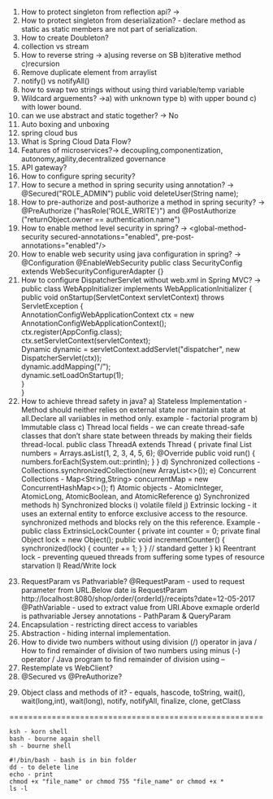 1. How to protect singleton from reflection api? ->
2. How to protect singleton from deserialization? - declare method as static as static members are not part of serialization.
3. How to create Doubleton?
4. collection vs stream
5. How to reverse string -> a)using reverse on SB b)iterative method c)recursion
6. Remove duplicate element from arraylist
7. notify() vs notifyAll()
8. how to swap two strings without using third variable/temp variable
9. Wildcard arguements? ->a) with unknown type b) with upper bound c) with lower bound.
10. can we use abstract and static together? -> No
11. Auto boxing and unboxing
12. spring cloud bus
13. What is Spring Cloud Data Flow?
14. Features of microservices?-> decoupling,componentization, autonomy,agility,decentralized governance
15. API gateway?
16. How to configure spring security?
17. How to secure a method in spring security using annotation?
    -> @Secured("ROLE_ADMIN")
       public void deleteUser(String name);
18. How to pre-authorize and post-authorize a method in spring security? -> @PreAuthorize ("hasRole('ROLE_WRITE')") and 
    @PostAuthorize ("returnObject.owner == authentication.name")
19. How to enable method level security in spring?
    -> <global-method-security secured-annotations="enabled", pre-post-annotations="enabled"/>
20. How to enable web security using java configuration in spring?
    ->  @Configuration
        @EnableWebSecurity
        public class SecurityConfig extends WebSecurityConfigurerAdapter {}
21. How to configure DispatcherServlet without web.xml in Spring MVC?
    ->  public class WebAppInitializer implements WebApplicationInitializer {
         public void onStartup(ServletContext servletContext) throws ServletException {  
              AnnotationConfigWebApplicationContext ctx = new AnnotationConfigWebApplicationContext();  
              ctx.register(AppConfig.class);  
              ctx.setServletContext(servletContext);    
              Dynamic dynamic = servletContext.addServlet("dispatcher", new DispatcherServlet(ctx));  
              dynamic.addMapping("/");  
              dynamic.setLoadOnStartup(1);  
         }  
        }
22. How to achieve thread safety in java?
    a) Stateless Implementation - Method should neither relies on external state nor maintain state at all.Declare all variiables
    in method only.
        example - factorial program
    b) Immutable class
    c) Thread local fields - we can create thread-safe classes that don’t share state between threads by making their fields 
        thread-local.
        public class ThreadA extends Thread {
            private final List<Integer> numbers = Arrays.asList(1, 2, 3, 4, 5, 6);
            @Override
            public void run() {
                numbers.forEach(System.out::println);
            }
        }
    d) Synchronized collections - Collections.synchronizedCollection(new ArrayList<>());
    e) Concurrent Collections - Map<String,String> concurrentMap = new ConcurrentHashMap<>();
    f) Atomic objects - AtomicInteger, AtomicLong, AtomicBoolean, and AtomicReference
    g) Synchronized methods
    h) Synchronized blocks
    i) volatile fileld 
    j) Extrinsic locking - it uses an external entity to enforce exclusive access to the resource. synchronized methods and blocks
    rely on the 
                           this reference.
        Example - 
            public class ExtrinsicLockCounter {
                private int counter = 0;
                private final Object lock = new Object();
                public void incrementCounter() {
                    synchronized(lock) {
                        counter += 1;
                    }
                }
                // standard getter
            }
    k) Reentrant lock - preventing queued threads from suffering some types of resource starvation
    l) Read/Write lock
23) RequestParam vs Pathvariable?
    @RequestParam - used to request parameter from URL.Below date is RequestParam
    http://localhost:8080/shop/order/{orderId}/receipts?date=12-05-2017
    @PathVariable - used to extract value from URI.Above exmaple orderId is pathvariable
    Jersey annotations - PathParam & QueryParam
24) Encapsulation - restricting direct access to variables
25) Abstraction - hiding internal implementation.
26) How to divide two numbers without using division (/) operator in java / How to find remainder of
    division of two numbers using minus (-) operator / Java program to find remainder of division using –
27) Restemplate vs WebClient?
28) @Secured vs @PreAuthorize?
29. Object class and methods of it? - equals, hascode, toString, wait(), wait(long,int), wait(long), notify, notifyAll, finalize, clone, getClass





======================================================
``` Shell Scripting
ksh - korn shell
bash - bourne again shell
sh - bourne shell

#!/bin/bash - bash is in bin folder
dd - to delete line
echo - print
chmod +x "file_name" or chmod 755 "file_name" or chmod +x *
ls -l
```

